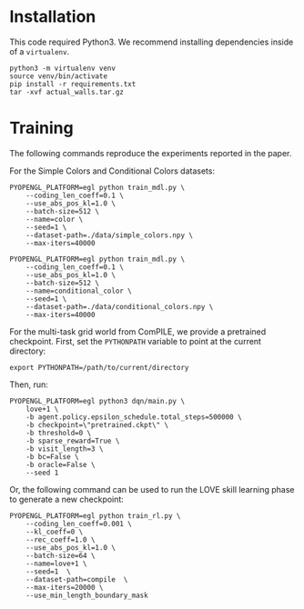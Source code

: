 # Installation
This code required Python3. We recommend installing dependencies inside of a
`virtualenv`.

```
python3 -m virtualenv venv
source venv/bin/activate
pip install -r requirements.txt
tar -xvf actual_walls.tar.gz
```

# Training
The following commands reproduce the experiments reported in the paper.

For the Simple Colors and Conditional Colors datasets:

```
PYOPENGL_PLATFORM=egl python train_mdl.py \
    --coding_len_coeff=0.1 \
    --use_abs_pos_kl=1.0 \
    --batch-size=512 \
    --name=color \
    --seed=1 \
    --dataset-path=./data/simple_colors.npy \
    --max-iters=40000

PYOPENGL_PLATFORM=egl python train_mdl.py \
    --coding_len_coeff=0.1 \
    --use_abs_pos_kl=1.0 \
    --batch-size=512 \
    --name=conditional_color \
    --seed=1 \
    --dataset-path=./data/conditional_colors.npy \
    --max-iters=40000
```

For the multi-task grid world from ComPILE, we provide a pretrained checkpoint.
First, set the `PYTHONPATH` variable to point at the current directory:

```
export PYTHONPATH=/path/to/current/directory
```

Then, run:

```
PYOPENGL_PLATFORM=egl python3 dqn/main.py \
    love+1 \
    -b agent.policy.epsilon_schedule.total_steps=500000 \
    -b checkpoint=\"pretrained.ckpt\" \
    -b threshold=0 \
    -b sparse_reward=True \
    -b visit_length=3 \
    -b bc=False \
    -b oracle=False \
    --seed 1
```

Or, the following command can be used to run the LOVE skill learning phase to
generate a new checkpoint:

```
PYOPENGL_PLATFORM=egl python train_rl.py \
    --coding_len_coeff=0.001 \
    --kl_coeff=0 \
    --rec_coeff=1.0 \
    --use_abs_pos_kl=1.0 \
    --batch-size=64 \
    --name=love+1 \
    --seed=1  \
    --dataset-path=compile  \
    --max-iters=20000 \
    --use_min_length_boundary_mask
```
